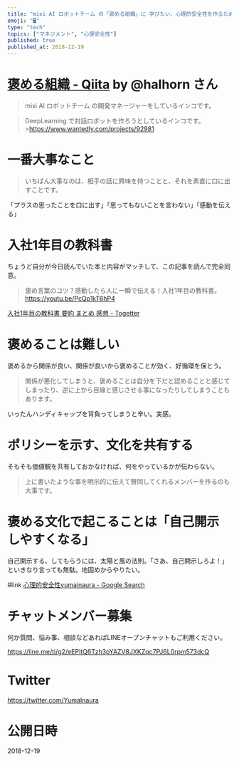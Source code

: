 ```yaml
---
title: "mixi AI ロボットチーム の「褒める組織」に 学びたい、心理的安全性を作るために一番大事なこと。抜粋学習。"
emoji: "🖥"
type: "tech"
topics: ["マネジメント", "心理安全性"]
published: true
published_at: 2018-12-19
---
```


# [褒める組織 - Qiita](https://qiita.com/halhorn/items/bd530a382a7f1d2f8505) by @halhorn さん

>mixi AI ロボットチーム の開発マネージャーをしているインコです。

>DeepLearning で対話ロボットを作ろうとしているインコです。 >https://www.wantedly.com/projects/92981

# 一番大事なこと

>いちばん大事なのは、相手の話に興味を持つことと、それを素直に口に出すことです。

「プラスの思ったことを口に出す」「思ってもないことを言わない」「感動を伝える」

# 入社1年目の教科書

ちょうど自分が今日読んでいた本と内容がマッチして、この記事を読んで完全同意。

>褒め言葉のコツ？感動したら人に一瞬で伝える！入社1年目の教科書。 
https://youtu.be/PcQp1kT6hP4 

[入社1年目の教科書 要約 まとめ 感想 - Togetter](https://togetter.com/li/1299861)




# 褒めることは難しい

褒めるから関係が良い、関係が良いから褒めることが効く、好循環を保とう。

>関係が悪化してしまうと、褒めることは自分を下だと認めることと感じてしまったり、逆に上から目線と感じさせる事になったりしてしまうこともあります。

いったんハンディキャップを背負ってしまうと辛い。実感。


# ポリシーを示す、文化を共有する

そもそも価値観を共有しておかなければ、何をやっているかが伝わらない。

>上に書いたような事を明示的に伝えて賛同してくれるメンバーを作るのも大事です。

# 褒める文化で起こることは「自己開示しやすくなる」

自己開示する、してもらうには、太陽と風の法則。「さあ、自己開示しろよ！」といきなり言っても無駄。地固めからやりたい。

#link
[心理的安全性yumainaura - Google Search](https://www.google.co.jp/search?q=%E5%BF%83%E7%90%86%E7%9A%84%E5%AE%89%E5%85%A8%E6%80%A7yumainaura&oq=%E5%BF%83%E7%90%86%E7%9A%84%E5%AE%89%E5%85%A8%E6%80%A7yumainaura&aqs=chrome..69i57.3580j1j7&sourceid=chrome&ie=UTF-8)








<!-- Update From Qiita API -->

# チャットメンバー募集


何か質問、悩み事、相談などあればLINEオープンチャットもご利用ください。

https://line.me/ti/g2/eEPltQ6Tzh3pYAZV8JXKZqc7PJ6L0rpm573dcQ





# Twitter


https://twitter.com/YumaInaura


<!-- Update From Qiita API -->



# 公開日時

2018-12-19
